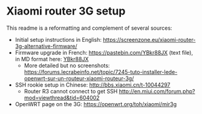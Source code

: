 # Xiaomi router 3G setup
This readme is a reformatting and complement of several sources:
* Initial setup instructions in English: https://screenzone.eu/xiaomi-router-3g-alternative-firmware/
* Firmware upgrade in French: https://pastebin.com/YBkr88JX (text file), in MD format here: [YBkr88JX](YBkr88JX.md)
   * More detailed but no screenshots: https://forums.lecrabeinfo.net/topic/7245-tuto-installer-lede-openwrt-sur-un-routeur-xiaomi-routeur-3g/
* SSH rookie setup in Chinese: http://bbs.xiaomi.cn/t-10044297
   * Router R3 cannot connect to get SSH http://en.miui.com/forum.php?mod=viewthread&tid=604002 
* OpenWRT page on the 3G: https://openwrt.org/toh/xiaomi/mir3g
